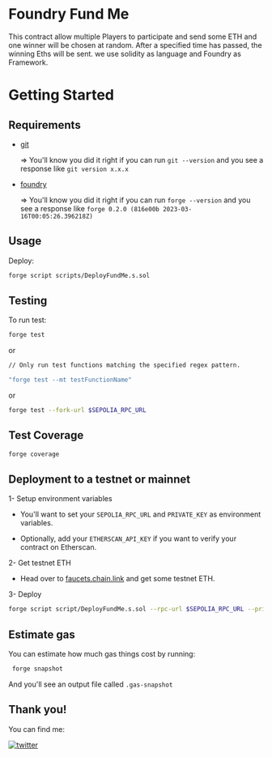 
# Foundry Fund Me

This contract allow multiple Players to participate and send some ETH and one winner will be chosen at random. After a specified time has passed, the winning Eths will be sent. we use solidity as language and Foundry as Framework.

# Getting Started

## Requirements

- [git](https://git-scm.com/book/en/v2/Getting-Started-Installing-Git)
  
  => You'll know you did it right if you can run ```git --version``` and you see a response like ```git version x.x.x```

- [foundry](https://getfoundry.sh/)

  => You'll know you did it right if you can run ```forge --version``` and you see a response like ```forge 0.2.0 (816e00b 2023-03-16T00:05:26.396218Z)```

## Usage

Deploy:

```bash
forge script scripts/DeployFundMe.s.sol
```

## Testing

To run test:

```bash
forge test
```
or

```bash
// Only run test functions matching the specified regex pattern.

"forge test --mt testFunctionName" 
```

or

```bash
forge test --fork-url $SEPOLIA_RPC_URL 
```
## Test Coverage

```bash
forge coverage
```

## Deployment to a testnet or mainnet

  1- Setup environment variables

  - You'll want to set your ```SEPOLIA_RPC_URL``` and ```PRIVATE_KEY``` as environment variables.

  - Optionally, add your ```ETHERSCAN_API_KEY``` if you want to verify your contract on Etherscan.

  2- Get testnet ETH

  - Head over to [faucets.chain.link](https://faucets.chain.link/) and get some testnet ETH.

3- Deploy

 ```bash
 forge script script/DeployFundMe.s.sol --rpc-url $SEPOLIA_RPC_URL --private-key $PRIVATE_KEY --broadcast --verify --etherscan-api-key $ETHERSCAN_API_KEY
```

## Estimate gas

You can estimate how much gas things cost by running:

```bash
 forge snapshot
```
And you'll see an output file called ```.gas-snapshot```

## Thank you!
You can find me:

[![twitter](https://img.shields.io/badge/twitter-1DA1F2?style=for-the-badge&logo=twitter&logoColor=white)](https://twitter.com/AyoubAkrim)
